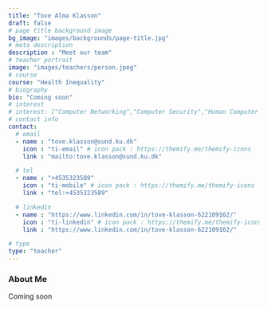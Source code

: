 ```yaml
---
title: "Tove Alma Klasson"
draft: false
# page title background image
bg_image: "images/backgrounds/page-title.jpg"
# meta description
description : "Meet our team"
# teacher portrait
image: "images/teachers/person.jpeg"
# course
course: "Health Inequality"
# biography
bio: "Coming soon"
# interest
# interest: ["Computer Networking","Computer Security","Human Computer Interfacing"]
# contact info
contact:
  # email
  - name : "tove.klasson@sund.ku.dk"
    icon : "ti-email" # icon pack : https://themify.me/themify-icons
    link : "mailto:tove.klasson@sund.ku.dk"

  # tel
  - name : "+4535323589"
    icon : "ti-mobile" # icon pack : https://themify.me/themify-icons
    link : "tel:+4535323589"

  # linkedin
  - name : "https://www.linkedin.com/in/tove-klasson-622109162/"
    icon : "ti-linkedin" # icon pack : https://themify.me/themify-icons
    link : "https://www.linkedin.com/in/tove-klasson-622109162/"

# type
type: "teacher"
---
```


### About Me

Coming soon